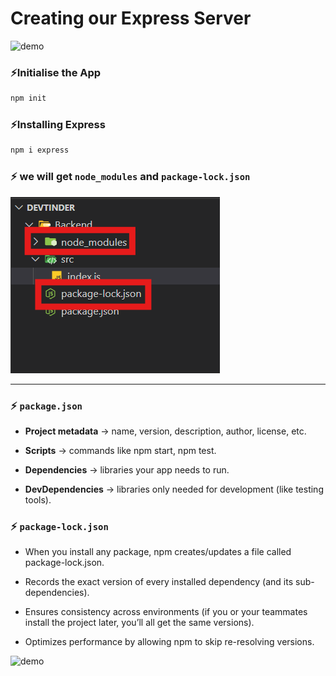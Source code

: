 # Creating our Express Server 

![demo](https://bs-uploads.toptal.io/blackfish-uploads/components/blog_post_page/4094105/cover_image/retina_1708x683/0630_Express.js_Promise-based_Routes_and_Error_Handling_Zara_Newsletter___blog-56d2bd028ebfba06eda4e06be67228d3.png)

###  ⚡Initialise the App

```cmd
npm init
```

### ⚡Installing Express

```cmd
npm i express
```

### ⚡ we will get `node_modules` and `package-lock.json`

![demo](../assests/demo23.png)

---

### ⚡ `package.json`

* **Project metadata** → name, version, description, author, license, etc.

* **Scripts** → commands like npm start, npm test.

* **Dependencies** → libraries your app needs to run.

* **DevDependencies** → libraries only needed for development (like testing tools).

### ⚡ `package-lock.json`

* When you install any package, npm creates/updates a file called package-lock.json.

* Records the exact version of every installed dependency (and its sub-dependencies).

* Ensures consistency across environments (if you or your teammates install the project later, you’ll all get the same versions).

* Optimizes performance by allowing npm to skip re-resolving versions.

![demo](https://preview.redd.it/tfugj4n3l6ez.png?auto=webp&s=b8163176d8482d5e78ac631e16b7973a52e3b188)